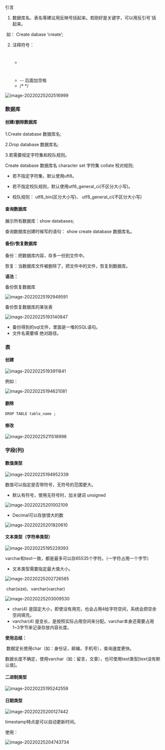 引言

1.  数据库名、表名等建议用反映号括起来。若刚好是关键字，可以用反引号`括起来。

​			如： Create dabase ‘create’;

2.  注释符号：

	- #
	- -- 后面加空格
	- /*  */

![image-20220225202516999](C:\Users\10275\AppData\Roaming\Typora\typora-user-images\image-20220225202516999.png)

### 数据库

#### 创建/删除数据库

1.Create database 数据库名;

2.Drop database 数据库名;

3.若需要规定字符集和校队规则。

Create database 数据库名 character set 字符集 collate 校对规则;

- 若不指定字符集，默认使用uft8。
- 若不指定校队规则，默认使用utf8_general_ci(不区分大小写)。

- 校队规则： utf8_bin(区分大小写)、 utf8_general_ci(不区分大小写)

#### 查询数据库

展示所有数据库：show databases;

查询数据库创建时候写的语句： show create database 数据库名。

#### 备份/恢复数据库

  备份：把数据库内容，存多一份到文件中。

  恢复：当数据库文件被删除了，把文件中的文件，恢复到数据库。

**语法：**

备份恢复数据库

![image-20220225192949591](C:\Users\10275\AppData\Roaming\Typora\typora-user-images\image-20220225192949591.png)

 备份恢复数据库的某张表

![image-20220225193140847](C:\Users\10275\AppData\Roaming\Typora\typora-user-images\image-20220225193140847.png)

- 备份得到的sql文件，里面是一堆的SQL语句。
- 文件名需要填 绝对路径。



### 表

#### 创建

![image-20220225193911841](C:\Users\10275\AppData\Roaming\Typora\typora-user-images\image-20220225193911841.png)

例如：

![image-20220225194621081](C:\Users\10275\AppData\Roaming\Typora\typora-user-images\image-20220225194621081.png)

#### 删除

```mysql
DROP TABLE table_name ;
```



#### 修改 

![image-20220225211518998](C:\Users\10275\AppData\Roaming\Typora\typora-user-images\image-20220225211518998.png)





### 字段(列) 

#### 数值类型

![image-20220225194952339](C:\Users\10275\AppData\Roaming\Typora\typora-user-images\image-20220225194952339.png)

数值可以指定是否带符号，无符号的范围更大。

- 默认有符号，使用无符号时，加关键词 unsigned

![image-20220225201002109](C:\Users\10275\AppData\Roaming\Typora\typora-user-images\image-20220225201002109.png)

- Decimal可以存放很大的数

![image-20220225201820610](C:\Users\10275\AppData\Roaming\Typora\typora-user-images\image-20220225201820610.png)

#### 文本类型（字符串类型）

![image-20220225195229393](C:\Users\10275\AppData\Roaming\Typora\typora-user-images\image-20220225195229393.png)

varchar和text一致，都是最多可以存65535个字符。（一字符占用一个字节）

- 文本类型需要指定最大值大小。

![image-20220225202726585](C:\Users\10275\AppData\Roaming\Typora\typora-user-images\image-20220225202726585.png)

​	char(size)、varchar(varchar)

![image-20220225203009530](C:\Users\10275\AppData\Roaming\Typora\typora-user-images\image-20220225203009530.png)

- char(4) 是固定大小，即使没有用完，也会占用4给字符空间，系统会把空余空间填充。
- varchar(4) 是变长，是按照实际占用空间来分配。varchar本身还需要占用1~3字节来记录存放内容长度。

**使用总结：**

​	数据定长使用char（如：身份证，邮编，手机号），查询速度更快。

​	数据长度不确定，使用varchar（如：留言，文章），也可使用text类型[text没有默认值]。



#### 二进制类型

![image-20220225195242559](C:\Users\10275\AppData\Roaming\Typora\typora-user-images\image-20220225195242559.png)



#### 日期类型

![image-20220225200127442](C:\Users\10275\AppData\Roaming\Typora\typora-user-images\image-20220225200127442.png)

timestamp特点是可以自动更新时间。

使用：

![image-20220225204743734](C:\Users\10275\AppData\Roaming\Typora\typora-user-images\image-20220225204743734.png)
